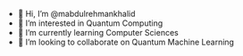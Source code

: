 - 👋 Hi, I’m @mabdulrehmankhalid
- 👀 I’m interested in Quantum Computing
- 🌱 I’m currently learning Computer Sciences
- 💞️ I’m looking to collaborate on Quantum Machine Learning

<!---
mabdulrehmankhalid/mabdulrehmankhalid is a ✨ special ✨ repository because its `README.md` (this file) appears on your GitHub profile.
You can click the Preview link to take a look at your changes.
--->
